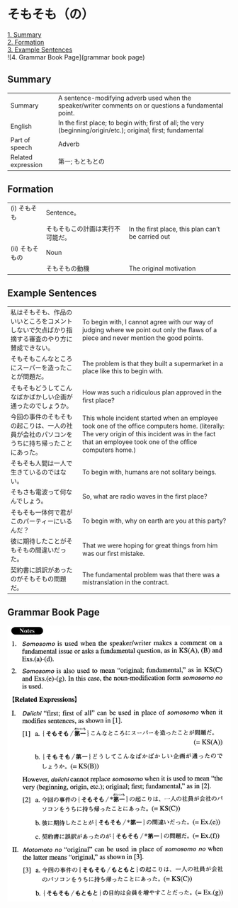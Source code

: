 # そもそも（の）

[1. Summary](#summary)<br>
[2. Formation](#formation)<br>
[3. Example Sentences](#example-sentences)<br>
![4. Grammar Book Page](grammar book page)<br>


## Summary

<table><tr>   <td>Summary</td>   <td>A sentence-modifying adverb used when the speaker/writer comments on or questions a fundamental point.</td></tr><tr>   <td>English</td>   <td>In the first place; to begin with; first of all; the very (beginning/origin/etc.); original; first; fundamental</td></tr><tr>   <td>Part of speech</td>   <td>Adverb</td></tr><tr>   <td>Related expression</td>   <td>第一; もともとの</td></tr></table>

## Formation

<table class="table"><tbody><tr class="tr head"><td class="td"><span class="numbers">(i)</span> <span class="concept">そもそも</span></td><td class="td"><span class="concept"></span><span>Sentence。</span></td><td class="td"></td></tr><tr class="tr"><td class="td"></td><td class="td"><span class="concept">そもそも</span><span>この計画は実行不可能だ。</span></td><td class="td"><span>In the first place, this plan can’t be carried out</span></td></tr><tr class="tr head"><td class="td"><span class="numbers">(ii)</span> <span class="concept">そもそもの</span></td><td class="td"><span class="concept"></span><span>Noun</span></td><td class="td"></td></tr><tr class="tr"><td class="td"></td><td class="td"><span class="concept">そもそもの</span><span>動機</span></td><td class="td"><span>The original motivation</span></td></tr></tbody></table>

## Example Sentences

<table><tr>   <td>私はそもそも、作品のいいところをコメントしないで欠点ばかり指摘する審査のやり方に賛成できない。</td>   <td>To begin with, I cannot agree with our way of judging where we point out only the ﬂaws of a piece and never mention the good points.</td></tr><tr>   <td>そもそもこんなところにスーパーを造ったことが問題だ。</td>   <td>The problem is that they built a supermarket in a place like this to begin with.</td></tr><tr>   <td>そもそもどうしてこんなばかばかしい企画が通ったのでしょうか。</td>   <td>How was such a ridiculous plan approved in the ﬁrst place?</td></tr><tr>   <td>今回の事件のそもそもの起こりは、一人の社員が会社のパソコンをうちに持ち帰ったことにあった。</td>   <td>This whole incident started when an employee took one of the ofﬁce computers home. (literally: The very origin of this incident was in the fact that an employee took one of the ofﬁce computers home.)</td></tr><tr>   <td>そもそも人間は一人で生きているのではない。</td>   <td>To begin with, humans are not solitary beings.</td></tr><tr>   <td>そもさも電波って何なんでしょう。</td>   <td>So, what are radio waves in the ﬁrst place?</td></tr><tr>   <td>そもそも一体何で君がこのパーティーにいるんだ？</td>   <td>To begin with, why on earth are you at this party?</td></tr><tr>   <td>彼に期待したことがそもそもの間違いだった。</td>   <td>That we were hoping for great things from him was our ﬁrst mistake.</td></tr><tr>   <td>契約書に誤訳があったのがそもそもの問題だ。</td>   <td>The fundamental problem was that there was a mistranslation in the contract.</td></tr></table>

## Grammar Book Page

![](../img/Advancedそもそも(の).png)


